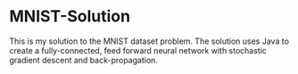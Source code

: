# MNIST-Solution
This is my solution to the MNIST dataset problem. The solution uses Java to create a fully-connected, feed forward neural network with stochastic gradient descent and back-propagation. 
